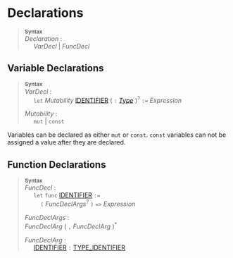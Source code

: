 # Declarations

> **<sup>Syntax</sup>**\
> _Declaration_ :\
> &nbsp;&nbsp;&nbsp;&nbsp; _VarDecl_ | _FuncDecl_

## Variable Declarations

> **<sup>Syntax</sup>**\
> _VarDecl_ :\
> &nbsp;&nbsp;&nbsp;&nbsp; `let` _Mutability_ [IDENTIFIER](/lexical_structure/identifiers.md) ( `:` [_Type_](/type_system/index.md) )<sup>?</sup> `:=` _Expression_
>
> _Mutability_ :\
> &nbsp;&nbsp;&nbsp;&nbsp; `mut` | `const`

Variables can be declared as either `mut` or `const`. `const` variables can not be assigned a value after they are declared.

## Function Declarations

> **<sup>Syntax</sup>**\
> _FuncDecl_ :\
> &nbsp;&nbsp;&nbsp;&nbsp; `let` `func` [IDENTIFIER](/lexical_structure/identifiers.md) `:=`\
> &nbsp;&nbsp;&nbsp;&nbsp;&nbsp;&nbsp;&nbsp;&nbsp; `(` _FuncDeclArgs_<sup>?</sup> `)` `=>` _Expression_
>
> _FuncDeclArgs_ :\
> _FuncDeclArg_ ( `,` _FuncDeclArg_ )<sup>\*</sup>
>
> _FuncDeclArg_ :\
> &nbsp;&nbsp;&nbsp;&nbsp; [IDENTIFIER](/lexical_structure/identifiers.md) `:` [TYPE_IDENTIFIER](/lexical_structure/identifiers.md)

